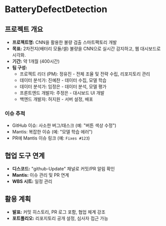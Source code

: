 # BatteryDefectDetection

## 프로젝트 개요
- **프로젝트명:** CNN을 활용한 불량 검출 스마트팩토리 개발  
- **목표:** 2차전지(배터리 모듈/셀) 불량을 CNN으로 실시간 감지하고, 웹 대시보드로 시각화.  
- **기간:** 약 1개월 (400시간)  
- **팀 구성:**  
  - 프로젝트 리더 (PM): 정유진 - 전체 조율 및 전략 수립, 리포지토리 관리  
  - 데이터 분석가: 진예찬 - 데이터 수집, 모델 학습  
  - 데이터 분석가: 임정은 - 데이터 분석, 모델 평가  
  - 프론트엔드 개발자: 주정은 - 대시보드 UI 개발  
  - 백엔드 개발자: 허지원 - 서버 설정, 배포  

### 이슈 추적
- GitHub 이슈: 사소한 버그/태스크 (예: "버튼 색상 수정")  
- Mantis: 복잡한 이슈 (예: "모델 학습 에러")  
- PR에 Mantis 이슈 링크 (예: `Fixes #123`)  


## 협업 도구 연계
- **디스코드:** "github-Update" 채널로 커밋/PR 알림 확인  
- **Mantis:** 이슈 관리 및 PR 연계  
- **WBS 시트:** 일정 관리  


## 활용 계획
- **발표:** 커밋 히스토리, PR 로그 포함, 협업 체계 강조  
- **포트폴리오:** 리포지토리 공개 설정, 심사자 접근 가능  
